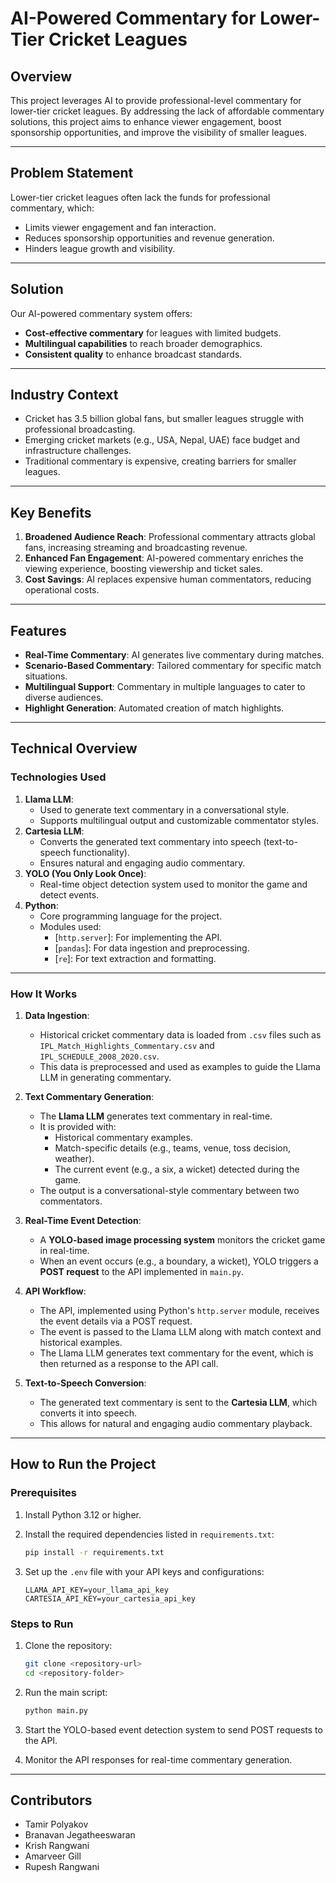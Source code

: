 # AI-Powered Commentary for Lower-Tier Cricket Leagues

## Overview
This project leverages AI to provide professional-level commentary for lower-tier cricket leagues. By addressing the lack of affordable commentary solutions, this project aims to enhance viewer engagement, boost sponsorship opportunities, and improve the visibility of smaller leagues.

---

## Problem Statement
Lower-tier cricket leagues often lack the funds for professional commentary, which:
- Limits viewer engagement and fan interaction.
- Reduces sponsorship opportunities and revenue generation.
- Hinders league growth and visibility.

---

## Solution
Our AI-powered commentary system offers:
- **Cost-effective commentary** for leagues with limited budgets.
- **Multilingual capabilities** to reach broader demographics.
- **Consistent quality** to enhance broadcast standards.

---

## Industry Context
- Cricket has 3.5 billion global fans, but smaller leagues struggle with professional broadcasting.
- Emerging cricket markets (e.g., USA, Nepal, UAE) face budget and infrastructure challenges.
- Traditional commentary is expensive, creating barriers for smaller leagues.

---

## Key Benefits
1. **Broadened Audience Reach**: Professional commentary attracts global fans, increasing streaming and broadcasting revenue.
2. **Enhanced Fan Engagement**: AI-powered commentary enriches the viewing experience, boosting viewership and ticket sales.
3. **Cost Savings**: AI replaces expensive human commentators, reducing operational costs.

---

## Features
- **Real-Time Commentary**: AI generates live commentary during matches.
- **Scenario-Based Commentary**: Tailored commentary for specific match situations.
- **Multilingual Support**: Commentary in multiple languages to cater to diverse audiences.
- **Highlight Generation**: Automated creation of match highlights.

---

## Technical Overview

### Technologies Used
1. **Llama LLM**:
   - Used to generate text commentary in a conversational style.
   - Supports multilingual output and customizable commentator styles.
2. **Cartesia LLM**:
   - Converts the generated text commentary into speech (text-to-speech functionality).
   - Ensures natural and engaging audio commentary.
3. **YOLO (You Only Look Once)**:
   - Real-time object detection system used to monitor the game and detect events.
4. **Python**:
   - Core programming language for the project.
   - Modules used:
     - [`http.server`]: For implementing the API.
     - [`pandas`]: For data ingestion and preprocessing.
     - [`re`]: For text extraction and formatting.

---

### How It Works
1. **Data Ingestion**:
   - Historical cricket commentary data is loaded from `.csv` files such as `IPL_Match_Highlights_Commentary.csv` and `IPL_SCHEDULE_2008_2020.csv`.
   - This data is preprocessed and used as examples to guide the Llama LLM in generating commentary.

2. **Text Commentary Generation**:
   - The **Llama LLM** generates text commentary in real-time.
   - It is provided with:
     - Historical commentary examples.
     - Match-specific details (e.g., teams, venue, toss decision, weather).
     - The current event (e.g., a six, a wicket) detected during the game.
   - The output is a conversational-style commentary between two commentators.

3. **Real-Time Event Detection**:
   - A **YOLO-based image processing system** monitors the cricket game in real-time.
   - When an event occurs (e.g., a boundary, a wicket), YOLO triggers a **POST request** to the API implemented in `main.py`.

4. **API Workflow**:
   - The API, implemented using Python's `http.server` module, receives the event details via a POST request.
   - The event is passed to the Llama LLM along with match context and historical examples.
   - The Llama LLM generates text commentary for the event, which is then returned as a response to the API call.

5. **Text-to-Speech Conversion**:
   - The generated text commentary is sent to the **Cartesia LLM**, which converts it into speech.
   - This allows for natural and engaging audio commentary playback.

---

## How to Run the Project

### Prerequisites
1. Install Python 3.12 or higher.
2. Install the required dependencies listed in `requirements.txt`:
   ```bash
   pip install -r requirements.txt
   ```

3. Set up the `.env` file with your API keys and configurations:
   ```
   LLAMA_API_KEY=your_llama_api_key
   CARTESIA_API_KEY=your_cartesia_api_key
   ```

### Steps to Run
1. Clone the repository:
   ```bash
   git clone <repository-url>
   cd <repository-folder>
   ```

2. Run the main script:
   ```bash
   python main.py
   ```

3. Start the YOLO-based event detection system to send POST requests to the API.

4. Monitor the API responses for real-time commentary generation.

---

## Contributors
- Tamir Polyakov
- Branavan Jegatheeswaran
- Krish Rangwani
- Amarveer Gill
- Rupesh Rangwani